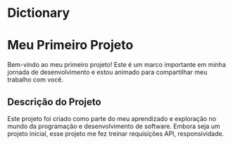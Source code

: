 # Dictionary 
# Meu Primeiro Projeto

Bem-vindo ao meu primeiro projeto! Este é um marco importante em minha jornada de desenvolvimento e estou animado para compartilhar meu trabalho com você.

## Descrição do Projeto
	
Este projeto foi criado como parte do meu aprendizado e exploração no mundo da programação e desenvolvimento de software. Embora seja um projeto inicial, esse projeto me fez treinar requisições API, responsividade.
